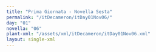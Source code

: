 ```yaml
---
title: "Prima Giornata - Novella Sesta"
permalink: "/itDecameron/itDay01Nov06/"
day: "01"
novella: "06"
plant-xml: "/assets/xml/itDecameron/itDay01Nov06.xml"
layout: single-xml
---
```

